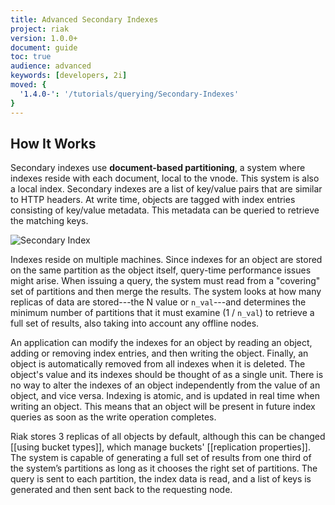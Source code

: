 ```yaml
---
title: Advanced Secondary Indexes
project: riak
version: 1.0.0+
document: guide
toc: true
audience: advanced
keywords: [developers, 2i]
moved: {
  '1.4.0-': '/tutorials/querying/Secondary-Indexes'
}
---
```


## How It Works

Secondary indexes use **document-based partitioning**, a system where
indexes reside with each document, local to the vnode. This system is
also a local index. Secondary indexes are a list of key/value pairs that
are similar to HTTP headers. At write time, objects are tagged with
index entries consisting of key/value metadata. This metadata can be
queried to retrieve the matching keys.

![Secondary Index](/images/Secondary-index-example.png)

Indexes reside on multiple machines. Since indexes for an object are
stored on the same partition as the object itself, query-time
performance issues might arise. When issuing a query, the system must
read from a "covering" set of partitions and then merge the results.
The system looks at how many replicas of data are stored---the N value
or `n_val`---and determines the minimum number of partitions that it
must examine (1 / `n_val`) to retrieve a full set of results, also
taking into account any offline nodes.

An application can modify the indexes for an object by reading an
object, adding or removing index entries, and then writing the object.
Finally, an object is automatically removed from all indexes when it is
deleted. The object's value and its indexes should be thought of as a
single unit. There is no way to alter the indexes of an object
independently from the value of an object, and vice versa. Indexing is
atomic, and is updated in real time when writing an object. This means
that an object will be present in future index queries as soon as the
write operation completes.

Riak stores 3 replicas of all objects by default, although this can be
changed [[using bucket types]], which manage buckets' [[replication
properties]]. The system is capable of generating a full set of results
from one third of the system’s partitions as long as it chooses the
right set of partitions. The query is sent to each partition, the index
data is read, and a list of keys is generated and then sent back to the
requesting node.
